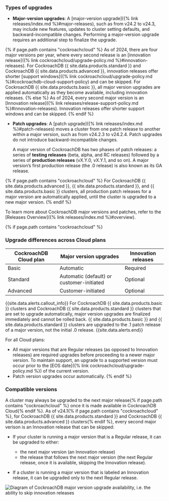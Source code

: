### Types of upgrades

- **Major-version upgrades**: A [major-version upgrade]({% link releases/index.md %}#major-releases), such as from v24.2 to v24.3, may include new features, updates to cluster setting defaults, and backward-incompatible changes. Performing a major-version upgrade requires an additional step to finalize the upgrade.

{% if page.path contains "cockroachcloud" %}
    As of 2024, there are four major versions per year, where every second release is an [innovation release]({% link cockroachcloud/upgrade-policy.md %}#innovation-releases). For CockroachDB {{ site.data.products.standard }} and CockroachDB {{ site.data.products.advanced }}, innovation releases offer shorter [support windows]({% link cockroachcloud/upgrade-policy.md %}#cockroachdb-cloud-support-policy) and can be skipped. For CockroachDB {{ site.data.products.basic }}, all major version upgrades are applied automatically as they become available, including innovation releases.
{% else %}
    As of 2024, every second major version is an [Innovation release]({% link releases/release-support-policy.md %}#innovation-releases). Innovation releases offer shorter support windows and can be skipped.
{% endif %}
- **Patch upgrades**: A [patch upgrade]({% link releases/index.md %}#patch-releases) moves a cluster from one patch release to another within a major version, such as from v24.2.3 to v24.2.4. Patch upgrades do not introduce backward-incompatible changes.

    A major version of CockroachDB has two phases of patch releases: a series of **testing releases** (beta, alpha, and RC releases) followed by a series of **production releases** (vX.Y.0, vX.Y.1, and so on). A major version’s first production release (the .0 release) is also known as its GA release.

{% if page.path contains "cockroachcloud" %}
    For CockroachDB {{ site.data.products.advanced }}, {{ site.data.products.standard }}, and {{ site.data.products.basic }} clusters, all production patch releases for a major version are automatically applied, until the cluster is upgraded to a new major version.
{% endif %}

To learn more about CockroachDB major versions and patches, refer to the [Releases Overview]({% link releases/index.md %}#overview).

{% if page.path contains "cockroachcloud" %}
### Upgrade differences across Cloud plans

CockroachDB Cloud plan | Major version upgrades | Innovation releases
---------------------- | ---------------------- | ----------------------
Basic | Automatic | Required
Standard | Automatic (default) or customer-initiated | Optional
Advanced | Customer-initiated | Optional

{{site.data.alerts.callout_info}}
For CockroachDB {{ site.data.products.basic }} clusters and CockroachDB {{ site.data.products.standard }} clusters that are set to upgrade automatically, major version upgrades are finalized immediately and cannot be rolled back. {{ site.data.products.basic }} and {{ site.data.products.standard }} clusters are upgraded to the .1 patch release of a major version, not the initial .0 release.
{{site.data.alerts.end}}

For all Cloud plans:

- All major versions that are Regular releases (as opposed to Innovation releases) are required upgrades before proceeding to a newer major version. To maintain support, an upgrade to a supported version must occur prior to the [EOS date]({% link cockroachcloud/upgrade-policy.md %}) of the current version.
- Patch version upgrades occur automatically.
{% endif %}
### Compatible versions

A cluster may always be upgraded to the next major release{% if page.path contains "cockroachcloud" %} once it is made available in CockroachDB Cloud{% endif %}. As of v24.1{% if page.path contains "cockroachcloud" %}, for CockroachDB {{ site.data.products.standard }} and CockroachDB {{ site.data.products.advanced }} clusters{% endif %}, every second major verison is an Innovation release that can be skipped: 

- If your cluster is running a major version that is a Regular release, it can be upgraded to either:
  - the next major version (an Innovation release)
  - the release that follows the next major version (the next Regular release, once it is available, skipping the Innovation release).

- If a cluster is running a major version that is labeled an Innovation release, it can be upgraded only to the next Regular release.

<img src="../images/common/version-skipping-diagram.png" alt="Diagram of CockroachDB major version upgrade availability, i.e. the ability to skip innovation releases" style="max-width: 100%;">